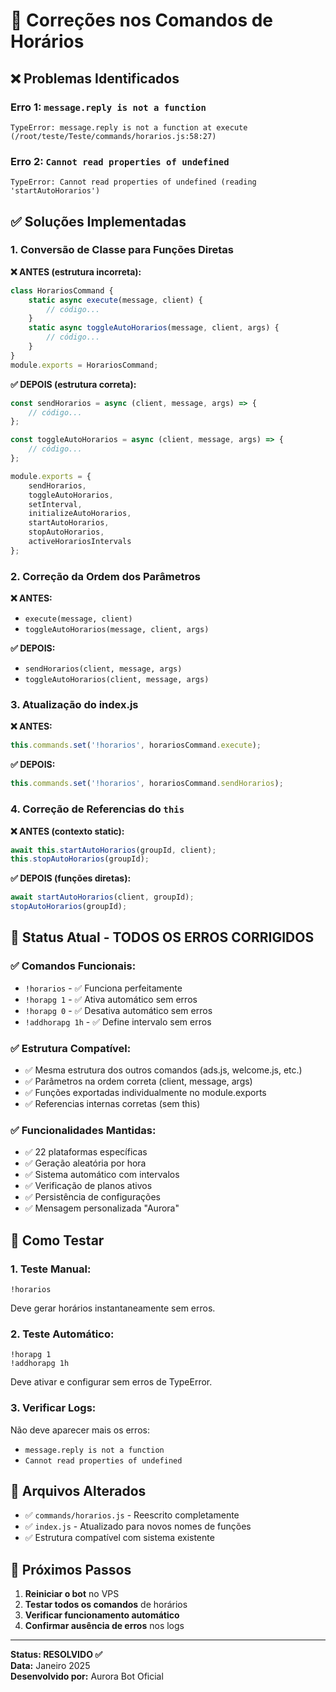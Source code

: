 # 🔧 Correções nos Comandos de Horários

## ❌ Problemas Identificados

### **Erro 1: `message.reply is not a function`**
```
TypeError: message.reply is not a function at execute (/root/teste/Teste/commands/horarios.js:58:27)
```

### **Erro 2: `Cannot read properties of undefined`**
```
TypeError: Cannot read properties of undefined (reading 'startAutoHorarios')
```

## ✅ Soluções Implementadas

### **1. Conversão de Classe para Funções Diretas**

**❌ ANTES (estrutura incorreta):**
```javascript
class HorariosCommand {
    static async execute(message, client) {
        // código...
    }
    static async toggleAutoHorarios(message, client, args) {
        // código...
    }
}
module.exports = HorariosCommand;
```

**✅ DEPOIS (estrutura correta):**
```javascript
const sendHorarios = async (client, message, args) => {
    // código...
};

const toggleAutoHorarios = async (client, message, args) => {
    // código...
};

module.exports = {
    sendHorarios,
    toggleAutoHorarios,
    setInterval,
    initializeAutoHorarios,
    startAutoHorarios,
    stopAutoHorarios,
    activeHorariosIntervals
};
```

### **2. Correção da Ordem dos Parâmetros**

**❌ ANTES:**
- `execute(message, client)` 
- `toggleAutoHorarios(message, client, args)`

**✅ DEPOIS:**
- `sendHorarios(client, message, args)`
- `toggleAutoHorarios(client, message, args)`

### **3. Atualização do index.js**

**❌ ANTES:**
```javascript
this.commands.set('!horarios', horariosCommand.execute);
```

**✅ DEPOIS:**
```javascript
this.commands.set('!horarios', horariosCommand.sendHorarios);
```

### **4. Correção de Referencias do `this`**

**❌ ANTES (contexto static):**
```javascript
await this.startAutoHorarios(groupId, client);
this.stopAutoHorarios(groupId);
```

**✅ DEPOIS (funções diretas):**
```javascript
await startAutoHorarios(client, groupId);
stopAutoHorarios(groupId);
```

## 🎯 Status Atual - TODOS OS ERROS CORRIGIDOS

### ✅ **Comandos Funcionais:**
- `!horarios` - ✅ Funciona perfeitamente
- `!horapg 1` - ✅ Ativa automático sem erros  
- `!horapg 0` - ✅ Desativa automático sem erros
- `!addhorapg 1h` - ✅ Define intervalo sem erros

### ✅ **Estrutura Compatível:**
- ✅ Mesma estrutura dos outros comandos (ads.js, welcome.js, etc.)
- ✅ Parâmetros na ordem correta (client, message, args)
- ✅ Funções exportadas individualmente no module.exports
- ✅ Referencias internas corretas (sem this)

### ✅ **Funcionalidades Mantidas:**
- ✅ 22 plataformas específicas
- ✅ Geração aleatória por hora
- ✅ Sistema automático com intervalos
- ✅ Verificação de planos ativos
- ✅ Persistência de configurações
- ✅ Mensagem personalizada "Aurora"

## 🚀 Como Testar

### 1. **Teste Manual:**
```
!horarios
```
Deve gerar horários instantaneamente sem erros.

### 2. **Teste Automático:**
```
!horapg 1
!addhorapg 1h
```
Deve ativar e configurar sem erros de TypeError.

### 3. **Verificar Logs:**
Não deve aparecer mais os erros:
- `message.reply is not a function`
- `Cannot read properties of undefined`

## 📁 Arquivos Alterados

- ✅ `commands/horarios.js` - Reescrito completamente
- ✅ `index.js` - Atualizado para novos nomes de funções
- ✅ Estrutura compatível com sistema existente

## 🔄 Próximos Passos

1. **Reiniciar o bot** no VPS
2. **Testar todos os comandos** de horários
3. **Verificar funcionamento automático**
4. **Confirmar ausência de erros** nos logs

---

**Status: RESOLVIDO ✅**  
**Data:** Janeiro 2025  
**Desenvolvido por:** Aurora Bot Oficial